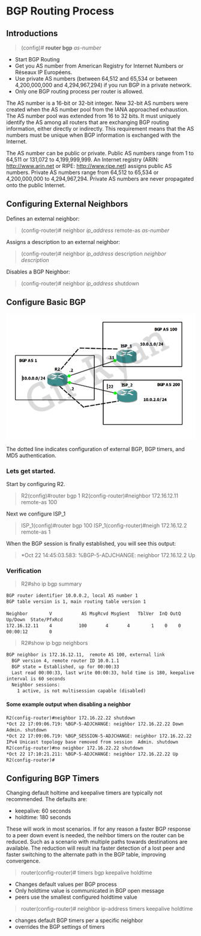 # BGP Routing Process

## Introductions

> (config)# __router bgp__ _as-number_

* Start BGP Routing
* Get you AS number from American Registry for Internet Numbers or Réseaux IP Européens.
* Use private AS numbers (between 64,512 and 65,534 or between 4,200,000,000 and 4,294,967,294) if you run BGP in a private network.
* Only one BGP routing process per router is allowed.

The AS number is a 16-bit or 32-bit integer. New 32-bit AS numbers were created when the AS number pool from the IANA approached exhaustion. The AS number pool was extended from 16 to 32 bits. It must uniquely identify the AS among all routers that are exchanging BGP routing information, either directly or indirectly. This requirement means that the AS numbers must be unique when BGP information is exchanged with the Internet.

The AS number can be public or private. Public AS numbers range from 1 to 64,511 or 131,072 to 4,199,999,999. An Internet registry (ARIN: http://www.arin.net or RIPE: http://www.ripe.net) assigns public AS numbers. Private AS numbers range from 64,512 to 65,534 or 4,200,000,000 to 4,294,967,294. Private AS numbers are never propagated onto the public Internet.

## Configuring External Neighbors

Defines an external neighbor:

> (config-router)# neighbor _ip\_address_ remote-as _as-number_

Assigns a description to an external neighbor:

> (config-router)# neighbor _ip\_address_ description _neighbor description_

Disables a BGP Neighbor:

> (config-router)# neighbor _ip\_address_ shutdown

## Configure Basic BGP

![AS-BUILT1](https://github.com/gil-ryan/grs-networking-public/blob/master/img/as-built1.png)

The dotted line indicates configuration of external BGP, BGP timers, and MD5 authentication.

### Lets get started.

Start by configuring R2.

> R2(config)#router bgp 1
> R2(config-router)#neighbor 172.16.12.11 remote-as 100

Next we configure ISP_1

> ISP_1(config)#router bgp 100
> ISP_1(config-router)#neigh 172.16.12.2 remote-as 1

When the BGP session is finally established, you will see this output:

> *Oct 22 14:45:03.583: %BGP-5-ADJCHANGE: neighbor 172.16.12.2 Up 

### Verification

> R2#sho ip bgp summary

```
BGP router identifier 10.0.0.2, local AS number 1
BGP table version is 1, main routing table version 1

Neighbor        V           AS MsgRcvd MsgSent   TblVer  InQ OutQ Up/Down  State/PfxRcd
172.16.12.11    4          100       4       4        1    0    0 00:00:12        0
```

> R2#show ip bgp neighbors 

```
BGP neighbor is 172.16.12.11,  remote AS 100, external link
  BGP version 4, remote router ID 10.0.1.1
  BGP state = Established, up for 00:00:33
  Last read 00:00:33, last write 00:00:33, hold time is 180, keepalive interval is 60 seconds
  Neighbor sessions:
    1 active, is not multisession capable (disabled)
```

#### Some example output when disabling a neighbor

```
R2(config-router)#neighbor 172.16.22.22 shutdown                       
*Oct 22 17:09:06.719: %BGP-5-ADJCHANGE: neighbor 172.16.22.22 Down Admin. shutdown
*Oct 22 17:09:06.719: %BGP_SESSION-5-ADJCHANGE: neighbor 172.16.22.22 IPv4 Unicast topology base removed from session  Admin. shutdown
R2(config-router)#no neighbor 172.16.22.22 shutdown
*Oct 22 17:10:21.211: %BGP-5-ADJCHANGE: neighbor 172.16.22.22 Up 
R2(config-router)#
```

## Configuring BGP Timers

Changing default holtime and keepalive timers are typically not recommended. The defaults are:

* keepalive: 60 seconds
* holdtime: 180 seconds

These will work in most scenarios. If for any reason a faster BGP response to a peer down event is needed, the neihbor timers on the router can be reduced. Such as a scenario with multiple paths towards destinations are available.  The reduction will result ina faster detection of a lost peer and faster switching to the alternate path in the BGP table, improving convergence.

> router(config-router)# timers bgp keepalive holdtime

* Changes default values per BGP process
* Only holdtime value is communicated in BGP open message
* peers use the smallest configured holdtime value

> router(config-router)# neighbor ip-address timers keepalive holdtime

* changes default BGP timers per a specific neighbor
* overrides the BGP settings of timers